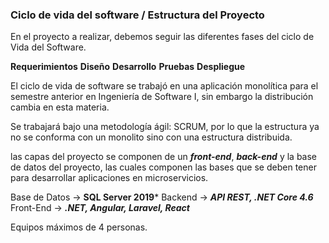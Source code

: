 ### Ciclo de vida del software / Estructura del Proyecto
En el proyecto a realizar, debemos seguir las diferentes fases del ciclo de Vida del Software.

**Requerimientos**
**Diseño**
**Desarrollo**
**Pruebas**
**Despliegue**

El ciclo de vida de software se trabajó en una aplicación monolítica para el semestre anterior en Ingeniería de Software I, sin embargo la distribución cambia en esta materia.

Se trabajará bajo una metodología ágil: SCRUM, por lo que la estructura ya no se conforma con un monolito sino con una estructura distribuida.

las capas del proyecto se componen de un ***front-end***, ***back-end*** y la base de datos del proyecto, las cuales componen las bases que se deben tener para desarrollar aplicaciones en microservicios.

Base de Datos -> **SQL Server 2019***
Backend -> ***API REST, .NET Core 4.6***
Front-End -> ***.NET, Angular, Laravel, React***

Equipos máximos de 4 personas.



